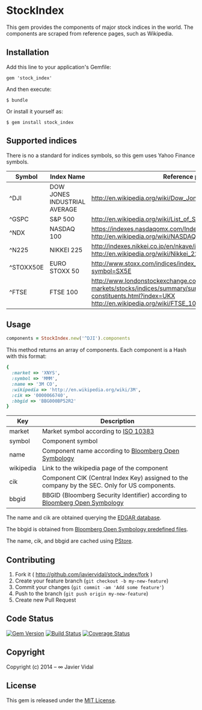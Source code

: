 # StockIndex

This gem provides the components of major stock indices in the world. The components are scraped from reference
pages, such as Wikipedia.

## Installation

Add this line to your application's Gemfile:

    gem 'stock_index'

And then execute:

    $ bundle

Or install it yourself as:

    $ gem install stock_index

## Supported indices

There is no a standard for indices symbols, so this gem uses Yahoo Finance symbols.

| Symbol | Index Name | Reference page |
| ------ | ---------- | -------------- |
| ^DJI | DOW JONES INDUSTRIAL AVERAGE | http://en.wikipedia.org/wiki/Dow_Jones_Industrial_Average |
| ^GSPC | S&P 500 | http://en.wikipedia.org/wiki/List_of_S%26P_500_companies |
| ^NDX | NASDAQ 100 | https://indexes.nasdaqomx.com/Index/Weighting/NDX<br/>http://en.wikipedia.org/wiki/NASDAQ-100 |
| ^N225 | NIKKEI 225 | http://indexes.nikkei.co.jp/en/nkave/index/component?idx=nk225<br/>http://en.wikipedia.org/wiki/Nikkei_225 |
| ^STOXX50E | EURO STOXX 50 | http://www.stoxx.com/indices/index_information.html?symbol=SX5E |
| ^FTSE | FTSE 100 | http://www.londonstockexchange.com/exchange/prices-and-markets/stocks/indices/summary/summary-indices-constituents.html?index=UKX<br/>http://en.wikipedia.org/wiki/FTSE_100_Index#Current_constituents |

## Usage

```ruby
components = StockIndex.new('^DJI').components
```
This method returns an array of components. Each component is a Hash with this format:

```ruby
{
  :market => 'XNYS',
  :symbol => 'MMM',
  :name => '3M CO',
  :wikipedia => 'http://en.wikipedia.org/wiki/3M',
  :cik => '0000066740',
  :bbgid => 'BBG000BP52R2'
}
```

| Key       | Description |
| ----------| ----------- |
| market    | Market symbol according to [ISO 10383](https://github.com/javiervidal/mic) |
| symbol    | Component symbol |
| name      | Component name according to [Bloomberg Open Symbology](http://bsym.bloomberg.com/sym/) |
| wikipedia | Link to the wikipedia page of the component |
| cik       | Component CIK (Central Index Key) assigned to the company by the SEC. Only for US components. |
| bbgid     | BBGID (Bloomberg Security Identifier) according to [Bloomberg Open Symbology](http://bsym.bloomberg.com/sym/)|

The name and cik are obtained querying the [EDGAR database](http://www.sec.gov/edgar/searchedgar/companysearch.html).

The bbgid is obtained from [Bloomberg Open Symbology predefined files](http://bsym.bloomberg.com/sym/).

The name, cik, and bbgid are cached using [PStore](http://ruby-doc.org/stdlib-1.9.2/libdoc/pstore/rdoc/PStore.html).

## Contributing

1. Fork it ( http://github.com/javiervidal/stock_index/fork )
2. Create your feature branch (`git checkout -b my-new-feature`)
3. Commit your changes (`git commit -am 'Add some feature'`)
4. Push to the branch (`git push origin my-new-feature`)
5. Create new Pull Request

## Code Status

[![Gem Version](http://img.shields.io/badge/gem-v0.7.0-blue.svg)](https://rubygems.org/gems/stock_index)
[![Build Status](https://travis-ci.org/javiervidal/stock_index.svg?branch=master)](https://travis-ci.org/javiervidal/stock_index)
[![Coverage Status](https://coveralls.io/repos/javiervidal/stock_index/badge.png?branch=master)](https://coveralls.io/r/javiervidal/stock_index?branch=master)

## Copyright

Copyright (c) 2014 – ∞ Javier Vidal

## License

This gem is released under the [MIT License](http://opensource.org/licenses/MIT).